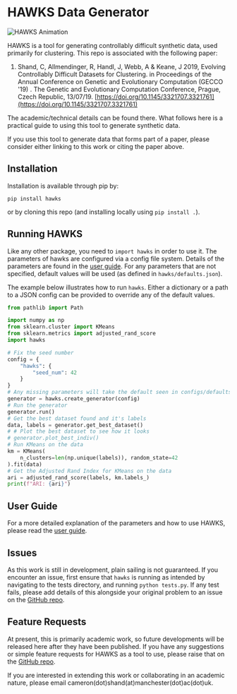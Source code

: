 # HAWKS Data Generator

![HAWKS Animation](examples/hawks_anim.gif)

HAWKS is a tool for generating controllably difficult synthetic data, used primarily for clustering. This repo is associated with the following paper:

1. Shand, C, Allmendinger, R, Handl, J, Webb, A & Keane, J 2019, Evolving Controllably Difficult Datasets for Clustering. in Proceedings of the Annual Conference on Genetic and Evolutionary Computation (GECCO '19) . The Genetic and Evolutionary Computation Conference, Prague, Czech Republic, 13/07/19. [https://doi.org/10.1145/3321707.3321761](https://doi.org/10.1145/3321707.3321761)

The academic/technical details can be found there. What follows here is a practical guide to using this tool to generate synthetic data.

If you use this tool to generate data that forms part of a paper, please consider either linking to this work or citing the paper above.

## Installation
Installation is available through pip by:
```
pip install hawks
```
or by cloning this repo (and installing locally using `pip install .`). 

## Running HAWKS
Like any other package, you need to `import hawks` in order to use it. The parameters of hawks are configured via a config file system. Details of the parameters are found in the [user guide](https://github.com/sea-shunned/hawks/blob/master/user_guide.md). For any parameters that are not specified, default values will be used (as defined in `hawks/defaults.json`).

The example below illustrates how to run `hawks`. Either a dictionary or a path to a JSON config can be provided to override any of the default values.

```python
from pathlib import Path

import numpy as np
from sklearn.cluster import KMeans
from sklearn.metrics import adjusted_rand_score
import hawks

# Fix the seed number
config = {
    "hawks": {
        "seed_num": 42
    }
}
# Any missing parameters will take the default seen in configs/defaults.json
generator = hawks.create_generator(config)
# Run the generator
generator.run()
# Get the best dataset found and it's labels
data, labels = generator.get_best_dataset()
# # Plot the best dataset to see how it looks
# generator.plot_best_indiv()
# Run KMeans on the data
km = KMeans(
    n_clusters=len(np.unique(labels)), random_state=42
).fit(data)
# Get the Adjusted Rand Index for KMeans on the data
ari = adjusted_rand_score(labels, km.labels_)
print(f"ARI: {ari}")
```

## User Guide
For a more detailed explanation of the parameters and how to use HAWKS, please read the [user guide](https://github.com/sea-shunned/hawks/blob/master/user_guide.md).

## Issues
As this work is still in development, plain sailing is not guaranteed. If you encounter an issue, first ensure that `hawks` is running as intended by navigating to the tests directory, and running `python tests.py`. If any test fails, please add details of this alongside your original problem to an issue on the [GitHub repo](https://github.com/sea-shunned/hawks/).

## Feature Requests
At present, this is primarily academic work, so future developments will be released here after they have been published. If you have any suggestions or simple feature requests for HAWKS as a tool to use, please raise that on the [GitHub repo](https://github.com/sea-shunned/hawks/).

If you are interested in extending this work or collaborating in an academic nature, please email cameron(dot)shand(at)manchester(dot)ac(dot)uk. 